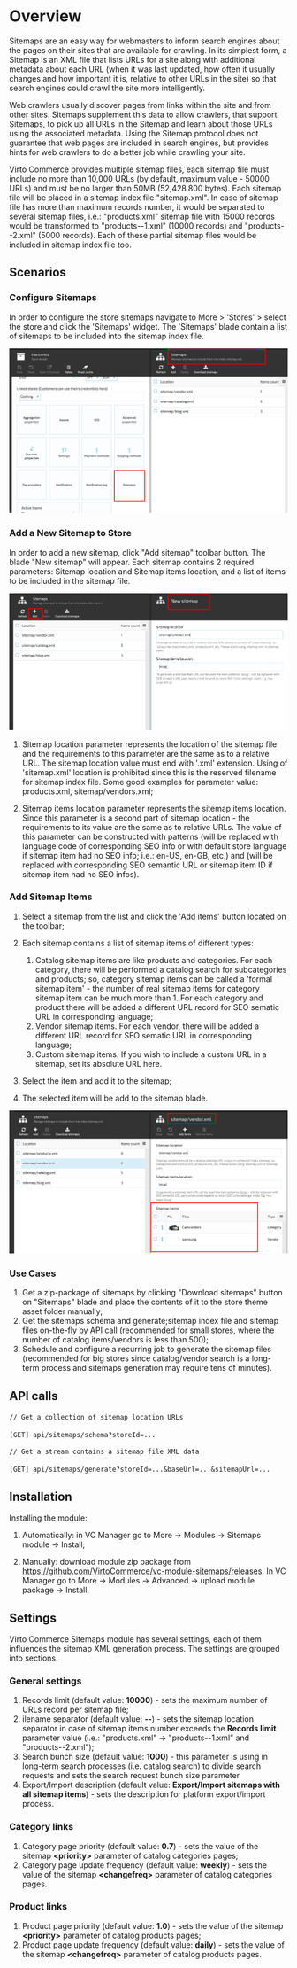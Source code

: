 # Overview

Sitemaps are an easy way for webmasters to inform search engines about the pages on their sites that are available for crawling. In its simplest form, a Sitemap is an XML file that lists URLs for a site along with additional metadata about each URL (when it was last updated, how often it usually changes and how important it is, relative to other URLs in the site) so that search engines could crawl the site more intelligently.

Web crawlers usually discover pages from links within the site and from other sites. Sitemaps supplement this data to allow crawlers, that support Sitemaps, to pick up all URLs in the Sitemap and learn about those URLs using the associated metadata. Using the Sitemap protocol does not guarantee that web pages are included in search engines, but provides hints for web crawlers to do a better job while crawling your site.

Virto Commerce provides multiple sitemap files, each sitemap file must include no more than 10,000 URLs (by default, maximum value - 50000 URLs) and must be no larger than 50MB (52,428,800 bytes). Each sitemap file will be placed in a sitemap index file "sitemap.xml". In case of sitemap file has more than maximum records number, it would be separated to several sitemap files, i.e.: "products.xml" sitemap file with 15000 records would be transformed to "products--1.xml" (10000 records) and "products--2.xml" (5000 records). Each of these partial sitemap files would be included in sitemap index file too.

## Scenarios

### Configure Sitemaps

In order to configure the store sitemaps navigate to More > 'Stores' > select the store and click the 'Sitemaps' widget. The 'Sitemaps' blade contain a list of sitemaps to be included into the sitemap index file.

![Sitemap blade](media/screen-sitemaps-blade.png)

### Add a New Sitemap to Store

In order to add a new sitemap, click "Add sitemap" toolbar button. The blade "New sitemap" will appear. Each sitemap contains 2 required parameters: Sitemap location and Sitemap items location, and a list of items to be included in the sitemap file.

![Add New Sitemap](media/screen-new-sitemap.png)

1. Sitemap location parameter represents the location of the sitemap file and the requirements to this parameter are the same as to a relative URL. The sitemap location value must end with '.xml' extension. Using of 'sitemap.xml' location is prohibited since this is the reserved filename for sitemap index file. Some good examples for parameter value: products.xml, sitemap/vendors.xml;

1. Sitemap items location parameter represents the sitemap items location. Since this parameter is a second part of sitemap location - the requirements to its value are the same as to relative URLs. The value of this parameter can be constructed with patterns (will be replaced with language code of corresponding SEO info or with default store language if sitemap item had no SEO info; i.e.: en-US, en-GB, etc.) and (will be replaced with corresponding SEO semantic URL or sitemap item ID if sitemap item had no SEO infos).

### Add Sitemap Items

1. Select a sitemap from the list and click the 'Add items' button located on the toolbar;
1. Each sitemap contains a list of sitemap items of different types:

   1. Catalog sitemap items are like products and categories. For each category, there will be performed a catalog search for subcategories and products; so, category sitemap items can be called a 'formal sitemap item' - the number of real sitemap items for category sitemap item can be much more than 1. For each category and product there will be added a different URL record for SEO sematic URL in corresponding language;
   1. Vendor sitemap items. For each vendor, there will be added a different URL record for SEO sematic URL in corresponding language;
   1. Custom sitemap items. If you wish to include a custom URL in a sitemap, set its absolute URL here.
1. Select the item and add it to the sitemap;
1. The selected item will be add to the sitemap blade.

![New item added](media/screen-items-added.png)

### Use Cases

1. Get a zip-package of sitemaps by clicking "Download sitemaps" button on "Sitemaps" blade and place the contents of it to the store theme asset folder manually;
1. Get the sitemaps schema and generate;sitemap index file and sitemap files on-the-fly by API call (recommended for small stores, where the number of catalog items/vendors is less than 500);
1. Schedule and configure a recurring job to generate the sitemap files (recommended for big stores since catalog/vendor search is a long-term process and sitemaps generation may require tens of minutes).

## API calls

```
// Get a collection of sitemap location URLs

[GET] api/sitemaps/schema?storeId=...
```

```
// Get a stream contains a sitemap file XML data

[GET] api/sitemaps/generate?storeId=...&baseUrl=...&sitemapUrl=...
```

## Installation

Installing the module:
1. Automatically: in VC Manager go to More -> Modules -> Sitemaps module -> Install;

1. Manually: download module zip package from https://github.com/VirtoCommerce/vc-module-sitemaps/releases. In VC Manager go to More -> Modules -> Advanced -> upload module package -> Install.

## Settings

Virto Commerce Sitemaps module has several settings, each of them influences the sitemap XML generation process. The settings are grouped into sections.

### General settings

1. Records limit (default value: **10000**) - sets the maximum number of URLs record per sitemap file;
1. ilename separator (default value: **--**) - sets the sitemap location separator in case of sitemap items number exceeds the **Records limit** parameter value (i.e.: "products.xml" -> "products--1.xml" and "products--2.xml");
1. Search bunch size (default value: **1000**) - this parameter is using in long-term search processes (i.e. catalog search) to divide search requests and sets the search request bunch size parameter
1. Export/Import description (default value: **Export/Import sitemaps with all sitemap items**) - sets the description for platform export/import process.

### Category links

1. Category page priority (default value: **0.7**) - sets the value of the sitemap **&lt;priority&gt;** parameter of catalog categories pages;
1. Category page update frequency (default value: **weekly**) - sets the value of the sitemap **&lt;changefreq&gt;** parameter of catalog categories pages.

### Product links

1. Product page priority (default value: **1.0**) - sets the value of the sitemap **&lt;priority&gt;** parameter of catalog products pages;
1. Product page update frequency (default value: **daily**) - sets the value of the sitemap **&lt;changefreq&gt;** parameter of catalog products pages.